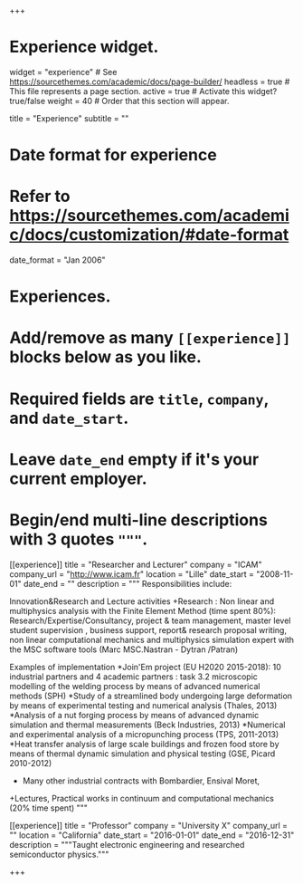 +++
# Experience widget.
widget = "experience"  # See https://sourcethemes.com/academic/docs/page-builder/
headless = true  # This file represents a page section.
active = true  # Activate this widget? true/false
weight = 40  # Order that this section will appear.

title = "Experience"
subtitle = ""

# Date format for experience
#   Refer to https://sourcethemes.com/academic/docs/customization/#date-format
date_format = "Jan 2006"

# Experiences.
#   Add/remove as many `[[experience]]` blocks below as you like.
#   Required fields are `title`, `company`, and `date_start`.
#   Leave `date_end` empty if it's your current employer.
#   Begin/end multi-line descriptions with 3 quotes `"""`.
[[experience]]
  title = "Researcher and Lecturer"
  company = "ICAM"
  company_url = "http://www.icam.fr"
  location = "Lille"
  date_start = "2008-11-01"
  date_end = ""
  description = """
  Responsibilities include:
  
  Innovation&Research and Lecture activities
+Research : Non linear and multiphysics analysis with the Finite Element Method
(time spent 80%):
Research/Expertise/Consultancy, project & team management, master level student supervision , business support, report& research proposal writing, non linear computational mechanics and multiphysics simulation expert with the MSC software tools (Marc MSC.Nastran - Dytran /Patran)

Examples of implementation
*Join'Em project (EU H2020 2015-2018): 10 industrial partners and 4 academic partners : task 3.2 microscopic modelling of the welding process by means of advanced numerical methods (SPH)
*Study of a streamlined body undergoing large deformation by means of experimental testing and numerical analysis (Thales, 2013)
*Analysis of a nut forging process by means of advanced dynamic simulation and thermal measurements (Beck Industries, 2013)
*Numerical and experimental analysis of a micropunching process (TPS, 2011-2013)
*Heat transfer analysis of large scale buildings and frozen food store by means of thermal dynamic simulation and physical testing (GSE, Picard 2010-2012)

+ Many other industrial contracts with Bombardier, Ensival Moret,

+Lectures, Practical works in continuum and computational mechanics
(20% time spent)
  """

[[experience]]
  title = "Professor"
  company = "University X"
  company_url = ""
  location = "California"
  date_start = "2016-01-01"
  date_end = "2016-12-31"
  description = """Taught electronic engineering and researched semiconductor physics."""

+++
